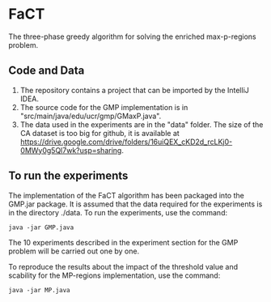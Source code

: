 # FaCT

The three-phase greedy algorithm for solving the enriched max-p-regions problem.

## Code and Data
1. The repository contains a project that can be imported by the IntelliJ IDEA. 
2. The source code for the GMP implementation is in "src/main/java/edu/ucr/gmp/GMaxP.java". 
3. The data used in the experiments are in the "data" folder. The size of the CA dataset is too big for github, it is available at https://drive.google.com/drive/folders/16uiQEX_cKD2d_rcLKj0-0MWy0g5Ql7wk?usp=sharing.

## To run the experiments

The implementation of the FaCT algorithm has been packaged into the GMP.jar package. It is assumed that the data required for the experiments is in the directory ./data. To run the experiments, use the command:
```
java -jar GMP.java
```
The 10 experiments described in the experiment section for the GMP problem will be carried out one by one.

To reproduce the results about the impact of the threshold value and scability for the MP-regions implementation, use the command:
```
java -jar MP.java
```
